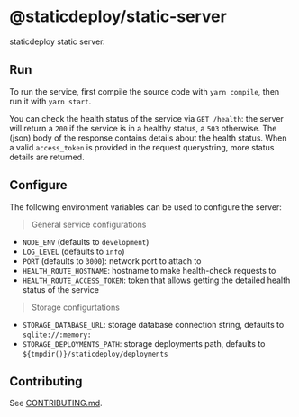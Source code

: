 # @staticdeploy/static-server

staticdeploy static server.

## Run

To run the service, first compile the source code with `yarn compile`, then run
it with `yarn start`.

You can check the health status of the service via `GET /health`: the server
will return a `200` if the service is in a healthy status, a `503` otherwise.
The (json) body of the response contains details about the health status. When a
valid `access_token` is provided in the request querystring, more status details
are returned.

## Configure

The following environment variables can be used to configure the server:

> General service configurations

* `NODE_ENV` (defaults to `development`)
* `LOG_LEVEL` (defaults to `info`)
* `PORT` (defaults to `3000`): network port to attach to
* `HEALTH_ROUTE_HOSTNAME`: hostname to make health-check requests to
* `HEALTH_ROUTE_ACCESS_TOKEN`: token that allows getting the detailed health
  status of the service

> Storage configurtations

* `STORAGE_DATABASE_URL`: storage database connection string, defaults to
  `sqlite://:memory:`
* `STORAGE_DEPLOYMENTS_PATH`: storage deployments path, defaults to
  `${tmpdir()}/staticdeploy/deployments`

## Contributing

See [CONTRIBUTING.md](CONTRIBUTING.md).
